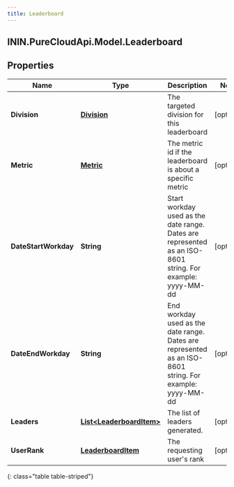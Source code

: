 ```yaml
---
title: Leaderboard
---
```

## ININ.PureCloudApi.Model.Leaderboard

## Properties

|Name | Type | Description | Notes|
|------------ | ------------- | ------------- | -------------|
| **Division** | [**Division**](Division.html) | The targeted division for this leaderboard | [optional] |
| **Metric** | [**Metric**](Metric.html) | The metric id if the leaderboard is about a specific metric | [optional] |
| **DateStartWorkday** | **String** | Start workday used as the date range. Dates are represented as an ISO-8601 string. For example: yyyy-MM-dd | [optional] |
| **DateEndWorkday** | **String** | End workday used as the date range. Dates are represented as an ISO-8601 string. For example: yyyy-MM-dd | [optional] |
| **Leaders** | [**List&lt;LeaderboardItem&gt;**](LeaderboardItem.html) | The list of leaders generated. | [optional] |
| **UserRank** | [**LeaderboardItem**](LeaderboardItem.html) | The requesting user&#39;s rank | [optional] |
{: class="table table-striped"}


